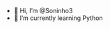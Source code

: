 - 👋 Hi, I’m @Soninho3
- 🌱 I’m currently learning Python

<!---
Soninho3/Soninho3 is a ✨ special ✨ repository because its `README.md` (this file) appears on your GitHub profile.
You can click the Preview link to take a look at your changes.
--->
